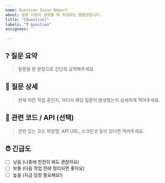 ```yaml
---
name: Question Issue Report
about: 질문 사항이 생겼을 때 작성하는 템플릿입니다.
title: "[Question]"
labels: "❓ question"
assignees: ''

---
```


## ❔ 질문 요약
> 질문을 한 문장으로 간단히 요약해주세요.  


## 📌 질문 상세
> 현재 어떤 작업 중인지, 어디서 해당 질문이 발생했는지 상세하게 적어주세요. 



## 🧩 관련 코드 / API (선택)
> 관련 있는 코드 파일명, API URL, 스크린샷 등이 있다면 적어주세요.


## ⏰ 긴급도
- [ ] 낮음 (나중에 천천히 봐도 괜찮아요)
- [ ] 보통 (다음 작업 전에 정리되면 좋아요)
- [ ] 높음 (지금 당장 필요해요!)
